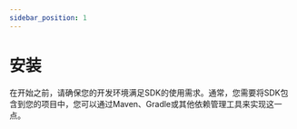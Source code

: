 ```yaml
---
sidebar_position: 1
---
```


# 安装

在开始之前，请确保您的开发环境满足SDK的使用需求。通常，您需要将SDK包含到您的项目中，您可以通过Maven、Gradle或其他依赖管理工具来实现这一点。

